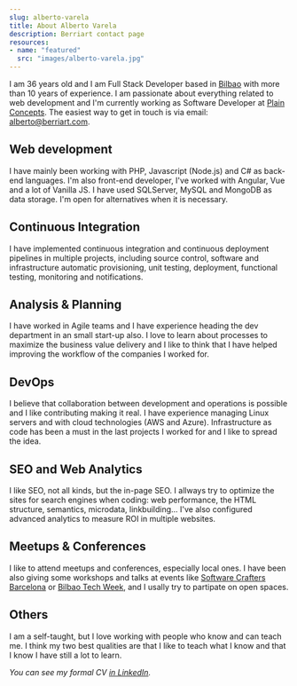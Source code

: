 ```yaml
---
slug: alberto-varela
title: About Alberto Varela
description: Berriart contact page
resources:
- name: "featured"
  src: "images/alberto-varela.jpg"
---
```


I am 36 years old and I am Full Stack Developer based in <a data-toggle="bilbaoModal" href="#bilbaoModal">Bilbao</a> with more than 10 years of experience. I am passionate about everything related to web development and I'm currently working as Software Developer at <a href="https://www.plainconcepts.com/">Plain Concepts</a>. The easiest way
to get in touch is via email: [alberto@berriart.com](mailto:alberto@berriart.com).

## <i class="fa fa-code" aria-hidden="true"></i> Web development

I have mainly been working with PHP, Javascript (Node.js) and C# as back-end languages. I'm also front-end developer, I've worked with Angular, Vue and
a lot of Vanilla JS. I have used SQLServer, MySQL and MongoDB as data storage. I'm open for alternatives when it is necessary.

## <i class="fa fa-cog" aria-hidden="true"></i> Continuous Integration

I have implemented continuous integration and continuous deployment pipelines in multiple projects, including source control, software and
infrastructure automatic provisioning, unit testing, deployment, functional testing, monitoring and notifications.

## <i class="fa fa-comments-o" aria-hidden="true"></i> Analysis &amp; Planning

I have worked in Agile teams and I have experience heading the dev department in an small start-up also. I love to learn about processes to maximize the business value delivery and I like to think that I have helped improving the workflow of the companies I worked for.

## <i class="fa fa-server" aria-hidden="true"></i> DevOps

I believe that collaboration between development and operations is possible and I like contributing making it real. I have experience managing Linux
servers and with cloud technologies (AWS and Azure). Infrastructure as code has been a must in the last projects I worked for and I like
to spread the idea.

## <i class="fa fa-bar-chart" aria-hidden="true"></i> SEO and Web Analytics

I like SEO, not all kinds, but the in-page SEO. I allways try to optimize the sites for search engines when coding: web performance,
the HTML structure, semantics, microdata, linkbuilding... I've also configured advanced analytics to measure ROI in multiple
websites.

## <i class="fa fa-microphone" aria-hidden="true"></i> Meetups &amp; Conferences

I like to attend meetups and conferences, especially local ones. I have been also giving some workshops and talks at events like [Software Crafters Barcelona](https://scbcn.github.io/) or [Bilbao Tech Week](http://bilbaotechweek.eus/), and I usally try to partipate on open spaces.

## <i class="fa fa-hand-spock-o" aria-hidden="true"></i> Others

I am a self-taught, but I love working with people who know and can teach me. I think my two best qualities are that I like to teach what I know and
that I know I have still a lot to learn.

*You can see my formal CV [in LinkedIn](https://www.linkedin.com/in/artberri).*
